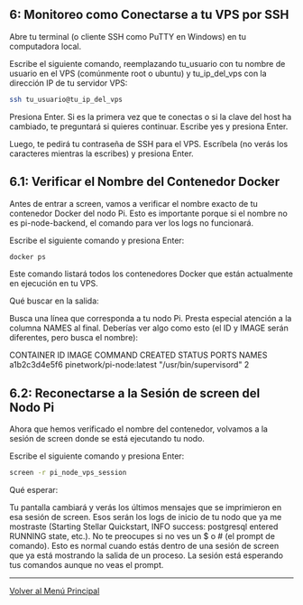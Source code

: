 ## 6: Monitoreo como Conectarse a tu VPS por SSH

Abre tu terminal (o cliente SSH como PuTTY en Windows) en tu computadora local.

Escribe el siguiente comando, reemplazando tu_usuario con tu nombre de usuario en el VPS (comúnmente root o ubuntu) y tu_ip_del_vps con la dirección IP de tu servidor VPS:

```bash
ssh tu_usuario@tu_ip_del_vps
```
Presiona Enter. Si es la primera vez que te conectas o si la clave del host ha cambiado, te preguntará si quieres continuar. Escribe yes y presiona Enter.

Luego, te pedirá tu contraseña de SSH para el VPS. Escríbela (no verás los caracteres mientras la escribes) y presiona Enter.

## 6.1: Verificar el Nombre del Contenedor Docker

Antes de entrar a screen, vamos a verificar el nombre exacto de tu contenedor Docker del nodo Pi. Esto es importante porque si el nombre no es pi-node-backend, el comando para ver los logs no funcionará.

Escribe el siguiente comando y presiona Enter:

```bash
docker ps
```
Este comando listará todos los contenedores Docker que están actualmente en ejecución en tu VPS.

Qué buscar en la salida:

Busca una línea que corresponda a tu nodo Pi. Presta especial atención a la columna NAMES al final. Deberías ver algo como esto (el ID y IMAGE serán diferentes, pero busca el nombre):

CONTAINER ID        IMAGE                                  COMMAND                  CREATED             STATUS              PORTS                                                      NAMES
a1b2c3d4e5f6        pinetwork/pi-node:latest               "/usr/bin/supervisord"   2

## 6.2: Reconectarse a la Sesión de screen del Nodo Pi

Ahora que hemos verificado el nombre del contenedor, volvamos a la sesión de screen donde se está ejecutando tu nodo.

Escribe el siguiente comando y presiona Enter:

```bash
screen -r pi_node_vps_session
```
Qué esperar:

Tu pantalla cambiará y verás los últimos mensajes que se imprimieron en esa sesión de screen. Esos serán los logs de inicio de tu nodo que ya me mostraste (Starting Stellar Quickstart, INFO success: postgresql entered RUNNING state, etc.).
No te preocupes si no ves un $ o # (el prompt de comando). Esto es normal cuando estás dentro de una sesión de screen que ya está mostrando la salida de un proceso. La sesión está esperando tus comandos aunque no veas el prompt.


---
[Volver al Menú Principal](Index.md)





